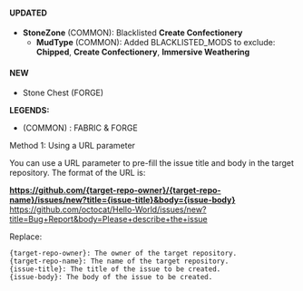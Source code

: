 #### UPDATED 
- **StoneZone** (COMMON): Blacklisted **Create Confectionery**
  - **MudType** (COMMON): Added BLACKLISTED_MODS to exclude: **Chipped**, **Create Confectionery**, **Immersive Weathering** 
  
#### NEW
- Stone Chest (FORGE)

**LEGENDS:**
- (COMMON) : FABRIC & FORGE

Method 1: Using a URL parameter

You can use a URL parameter to pre-fill the issue title and body in the target repository. The format of the URL is:

**https://github.com/{target-repo-owner}/{target-repo-name}/issues/new?title={issue-title}&body={issue-body}**
https://github.com/octocat/Hello-World/issues/new?title=Bug+Report&body=Please+describe+the+issue


Replace:

    {target-repo-owner}: The owner of the target repository.
    {target-repo-name}: The name of the target repository.
    {issue-title}: The title of the issue to be created.
    {issue-body}: The body of the issue to be created.
